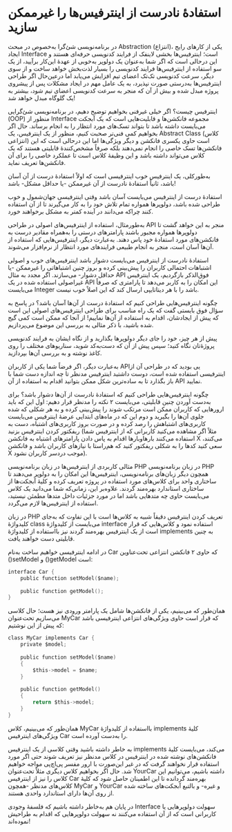 # استفادهٔ نادرست از اینترفیس‌ها را غیرممکن سازید

در برنامه‌نویسی شیٔ‌گرا به‌خصوص در مبحث Abstraction (انتزاع)، یکی از کارهای رایج ایجاد Interface است؛ اینترفیس‌ها بخشی لاینفک از فرایند کدنویسی حرفه‌ای هستند و این درحالی است که اگر شما به‌عنوان یک دولوپر به‌خوبی از عهدهٔ این‌کار برآیید، از یک سو استفاده از اینترفیس‌ها فرایند کدنویسی را بسیار لذت‌بخش خواهد ساخت و از سوی دیگر، سرعت کدنویسی تک‌تک‌ اعضای تیم افزایش می‌یابد اما درعین‌حال اگر طراحی اینترفیس‌ها به‌درستی صورت نپذیرد، به یک عامل مهم در ایجاد مشکلات پس از پیشروی پروژه مبدل شده و بیش از آن که منجر به سرعت کدنویسی اعضای تیم شود، بیشتر به یک گلوگاه مبدل خواهد شد!

اینترفیس چیست؟
اگر خیلی غیرفنی بخواهیم توضیح دهیم، در برنامه‌نویسی شیٔ‌گرایی (OOP) منظور از Interface مجموعه فانکشن‌ها و قابلیت‌هایی است که یک آبجکت می‌بایست داشته باشد تا بتواند تسک‌های مورد انتظار را به انجام برساند. حال اگر بخواهیم کمی فنی‌تر صحبت کنیم، منظور از یک اینترفیس، یک Abstract Class (کلاس انتزاعی) است حاوی یکسری فانکشن و دیگر ویژگی‌ها اما این درحالی است که این فانکشن‌ها تسک خاصی را انجام نمی‌دهند بلکه صرفاً مشخص‌کنندهٔ قابلیتی‌ هستند که یک کلاس می‌تواند داشته باشد و این وظیفهٔ کلاس است تا عملکرد خاصی را برای آن فانکشن‌ها تعریف نماید.  

به‌طورکلی، یک اینترفیس خوب اینترفیسی است که اولاً استفادهٔ درست از آن آسان باشد، ثانیاً استفادهٔ نادرست از آن غیرممکن -یا حداقل مشکل- باشد!

استفادهٔ درست از اینترفیس می‌بایست آسان باشد
وقتی اینترفیسی جهان‌شمول و خوب طراحی شده باشد، دولوپرها همواره تمام تلاش خود را به کار می‌گیرند تا از آن استفاده کنند چراکه می‌دانند در آینده کمتر به مشکل برخواهند خورد.

به‌طورمثال، استفاده از اینترفیس‌های اصولی در طراحی API منجر به این خواهد گشت تا دولوپرها همواره مجبور باشند پارامترهای درستی را به‌همراه مقادیر درست به فانکشن‌های مورد استفادهٔ خود پاس دهند. به‌عبارت دیگر، اینترفیس‌هایی که استفاده از آن‌ها آسان است، منجر به انجام طبیعی فرایندهای مورد انتظار از نرم‌افزار می‌شوند.

استفادهٔ نادرست از اینترفیس می‌بایست دشوار باشد
اینترفیس‌های خوب و اصولی اشتباهات احتمالی کاربران را پیش‌بینی کرده و بروز چنین اشتباهاتی را غیرممکن -یا حداقل دشوار- می‌سازند. اگر مجدد به مثال API فوق‌الذکر بازگردیم، یک اینترفیس غیراصولی استفاده شده در یک API این امکان را به کاربر می‌دهد تا پارامتری که صرفاً می‌بایست Integer باشد را با هر دیتاتایپی ارسال کند که این اصلاً خوب نیست.

چگونه اینترفیس‌هایی طراحی کنیم که استفادهٔ درست از آن‌ها آسان باشد؟
در پاسخ به سؤال فوق بایستی گفت که یک راه مناسب برای طراحی اینترفیس‌های اصولی این است که پیش از ایجادشان، اقدام به استفاده از آن‌ها نماییم! از آنجا که ممکن است کمی گیج شده باشید، با ذکر مثالی به بررسی این موضوع می‌پردازیم.

پیش از هر چیز، خود را جای دیگر دولوپرها بگذارید و از نگاه ایشان به فرایند کدنویسی پروژه‌ٔ‌تان نگاه کنید؛ سپس پیش از آن که دست‌به‌کد شوید، سناریوهای مختلف را روی کاغذ نوشته و به بررسی آن‌ها بپردازید.

به‌عبارت دیگر، اگر فرضاً شما یکی از کاربران APIیی بودید که در طراحی آن از اینترفیسی استفاده شده است، دوست داشتید اینترفیس مدنظر تا چه اندازه دست شما با باز بگذارد تا به ساده‌ترین شکل ممکن بتوانید اقدام به استفاده از آن API نمایید.

چگونه اینترفیس‌هایی طراحی کنیم که استفادهٔ نادرست از آن‌ها دشوار باشد؟
برای به‌دست آوردن چنین قابلیتی، می‌بایست ۲ نکته را مدنظر قرار دهیم: اول این که باید ارورهایی که کاربران ممکن است مرتکب شوند را پیش‌بینی کرده و به هر شکلی که شده جلوی آن‌ها را بگیرید و دوم این که در ماه‌های ابتدایی عرضهٔ‌ اینترفیس می‌بایست کاربری‌های اشتباهش را رصد کرده و در صورت بروز کاربری‌های اشتباه، دست به ریفکتور کردن اینترفیس بزنید (مثلاً اگر مشاهده می‌کنید کاربرانی که از اینترفیس شما استفاده می‌کنند بارها‌وبارها اقدام به پاس دادن پارامترهای اشتباه به فانکشن X می‌کنند، سعی کنید کدها را به شکلی ریفکتور کنید که هم‌راستا با نیازهای کاربران باشد و فانکشن X موجب دردسر کاربران نشود).

مثالی کاربردی از اینترفیس‌ها در زبان برنامه‌نویسی PHP
در زبان برنامه‌نویسی PHP همچون دیگر زبان‌های برنامه‌نویسی، اینترفیس‌ها این امکان را به دولوپر می‌دهند تا ساختاری واحد برای کلاس‌های مورد استفاده در پروژه تعریف کرده و کلیهٔ آبجکت‌ها از ساختاری استاندارد بهره‌مند گردند. علاوه‌بر این، زمانی‌که شما می‌دانید یک کلاس می‌بایست حاوی چه متدهایی باشد اما در مورد جزئیات داخل متدها مطمئن نیستید، استفاده از اینترفیس‌ها لازم می‌گردد.

در زبان PHP تعریف کردن اینترفیس دقیقاً شبیه‌ به کلاس‌ها است با این تفاوت که به‌جای کلیدواژهٔ class می‌بایست از کلیدواژهٔ interface استفاده نمود و کلاس‌هایی که قرار است از یک اینترفیس بهره‌مند گردند نیز بااستفاده از کلیدواژهٔ implements به چنین قابلیتی دست خواهند یافت.

در ادامه اینترفیسی خواهیم ساخت به‌نام Car که حاوی ۲ فانکشن انتزاعی تحت‌عناوین ()setModel و ()getModel است:
``` C
interface Car { 
    public function setModel($name);
  
    public function getModel();
}
```
همان‌طور که می‌بینیم، یکی از فانکشن‌ها شامل یک پارامتر ورودی نیز هست؛ حال کلاسی می‌سازیم تحت‌عنوان MyCar که قرار است حاوی ویژگی‌های انتزاعی اینترفیسی باشد که پیش از این نوشتیم:
``` C
class MyCar implements Car {
    private $model; 
   
    public function setModel($name)
    { 
        $this->model = $name; 
    }
  
    public function getModel()
    {
        return $this->model; 
    }
}
```
همان‌طور که می‌بینیم، کلاس MyCar بااستفاده از کلیدواژهٔ implements کلیهٔ ویژگی‌های اینترفیس Car را به‌دست آورده است.

به خاطر داشته باشید وقتی کلاسی از یک اینترفیس implements می‌کند، می‌بایست کلیهٔ فانکشن‌های نوشته شده در اینترفیس در کلاس مدنظر نیز تعریف شوند حتی اگر مورد استفاده قرار نخواهند گرفت که در غیر این‌صورت با ارور مفسر پی‌اچ‌پی مواجه خواهیم شد.
حال اگر بخواهیم کلاس دیگری مثلاً تحت‌عنوان YourCar داشته باشیم، می‌توانیم این کلاس را نیز از اینترفیس Car بهره‌مند گردانده تا این اطمینان حاصل شود که کلیهٔ کلاس‌های مدنظر -همچون MyCar و YourCar و غیره- و بالتبع آبجکت‌های ساخته شده از روی آن‌ها دارای استاندارد واحدی هستند.

در پایان هم به‌خاطر داشته باشیم که فلسفهٔ وجودی Interface سهولت دولوپرهایی یا کاربرانی است که از آن استفاده می‌کنند نه سهولت دولوپرهایی که اقدام به طراحیش نموده‌اند!
